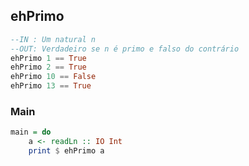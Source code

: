 ## ehPrimo
```hs
--IN : Um natural n
--OUT: Verdadeiro se n é primo e falso do contrário
ehPrimo 1 == True
ehPrimo 2 == True
ehPrimo 10 == False
ehPrimo 13 == True
```


<!--MAIN_BEGIN-->
### Main
```hs
main = do
    a <- readLn :: IO Int
    print $ ehPrimo a

```
<!--MAIN_END-->
